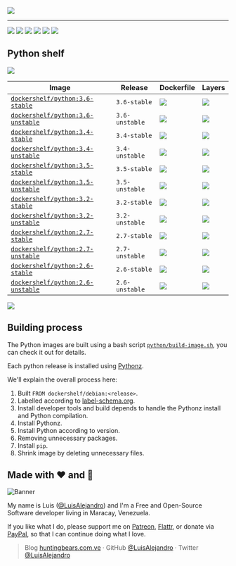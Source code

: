 ![](https://gitcdn.xyz/repo/LuisAlejandro/dockershelf/master/banner.svg)

---

[![](https://img.shields.io/github/release/LuisAlejandro/dockershelf.svg)](https://github.com/LuisAlejandro/dockershelf/releases) [![](https://img.shields.io/travis/LuisAlejandro/dockershelf.svg)](https://travis-ci.org/LuisAlejandro/dockershelf) [![](https://img.shields.io/docker/pulls/dockershelf/python.svg)](https://hub.docker.com/r/dockershelf/python) [![](https://img.shields.io/github/issues-raw/LuisAlejandro/dockershelf/in%20progress.svg?label=in%20progress)](https://github.com/LuisAlejandro/dockershelf/issues?q=is%3Aissue+is%3Aopen+label%3A%22in+progress%22) [![](https://badges.gitter.im/LuisAlejandro/dockershelf.svg)](https://gitter.im/LuisAlejandro/dockershelf) [![](https://cla-assistant.io/readme/badge/LuisAlejandro/dockershelf)](https://cla-assistant.io/LuisAlejandro/dockershelf)

## Python shelf

![](https://gitcdn.xyz/repo/LuisAlejandro/dockershelf/master/table.svg)

|Image                                    |Release  |Dockerfile                |Layers                    |
|-----------------------------------------|---------|--------------------------|--------------------------|
|[`dockershelf/python:3.6-stable`](https://hub.docker.com/r/dockershelf/python)|`3.6-stable`|[![](https://img.shields.io/badge/-python%2F3.6-stable%2FDockerfile-blue.svg)](https://github.com/LuisAlejandro/dockershelf/blob/master/python/3.6-stable/Dockerfile)|[![](https://images.microbadger.com/badges/image/dockershelf/python:3.6-stable.svg)](https://microbadger.com/images/dockershelf/python:3.6-stable)|
|[`dockershelf/python:3.6-unstable`](https://hub.docker.com/r/dockershelf/python)|`3.6-unstable`|[![](https://img.shields.io/badge/-python%2F3.6-unstable%2FDockerfile-blue.svg)](https://github.com/LuisAlejandro/dockershelf/blob/master/python/3.6-unstable/Dockerfile)|[![](https://images.microbadger.com/badges/image/dockershelf/python:3.6-unstable.svg)](https://microbadger.com/images/dockershelf/python:3.6-unstable)|
|[`dockershelf/python:3.4-stable`](https://hub.docker.com/r/dockershelf/python)|`3.4-stable`|[![](https://img.shields.io/badge/-python%2F3.4-stable%2FDockerfile-blue.svg)](https://github.com/LuisAlejandro/dockershelf/blob/master/python/3.4-stable/Dockerfile)|[![](https://images.microbadger.com/badges/image/dockershelf/python:3.4-stable.svg)](https://microbadger.com/images/dockershelf/python:3.4-stable)|
|[`dockershelf/python:3.4-unstable`](https://hub.docker.com/r/dockershelf/python)|`3.4-unstable`|[![](https://img.shields.io/badge/-python%2F3.4-unstable%2FDockerfile-blue.svg)](https://github.com/LuisAlejandro/dockershelf/blob/master/python/3.4-unstable/Dockerfile)|[![](https://images.microbadger.com/badges/image/dockershelf/python:3.4-unstable.svg)](https://microbadger.com/images/dockershelf/python:3.4-unstable)|
|[`dockershelf/python:3.5-stable`](https://hub.docker.com/r/dockershelf/python)|`3.5-stable`|[![](https://img.shields.io/badge/-python%2F3.5-stable%2FDockerfile-blue.svg)](https://github.com/LuisAlejandro/dockershelf/blob/master/python/3.5-stable/Dockerfile)|[![](https://images.microbadger.com/badges/image/dockershelf/python:3.5-stable.svg)](https://microbadger.com/images/dockershelf/python:3.5-stable)|
|[`dockershelf/python:3.5-unstable`](https://hub.docker.com/r/dockershelf/python)|`3.5-unstable`|[![](https://img.shields.io/badge/-python%2F3.5-unstable%2FDockerfile-blue.svg)](https://github.com/LuisAlejandro/dockershelf/blob/master/python/3.5-unstable/Dockerfile)|[![](https://images.microbadger.com/badges/image/dockershelf/python:3.5-unstable.svg)](https://microbadger.com/images/dockershelf/python:3.5-unstable)|
|[`dockershelf/python:3.2-stable`](https://hub.docker.com/r/dockershelf/python)|`3.2-stable`|[![](https://img.shields.io/badge/-python%2F3.2-stable%2FDockerfile-blue.svg)](https://github.com/LuisAlejandro/dockershelf/blob/master/python/3.2-stable/Dockerfile)|[![](https://images.microbadger.com/badges/image/dockershelf/python:3.2-stable.svg)](https://microbadger.com/images/dockershelf/python:3.2-stable)|
|[`dockershelf/python:3.2-unstable`](https://hub.docker.com/r/dockershelf/python)|`3.2-unstable`|[![](https://img.shields.io/badge/-python%2F3.2-unstable%2FDockerfile-blue.svg)](https://github.com/LuisAlejandro/dockershelf/blob/master/python/3.2-unstable/Dockerfile)|[![](https://images.microbadger.com/badges/image/dockershelf/python:3.2-unstable.svg)](https://microbadger.com/images/dockershelf/python:3.2-unstable)|
|[`dockershelf/python:2.7-stable`](https://hub.docker.com/r/dockershelf/python)|`2.7-stable`|[![](https://img.shields.io/badge/-python%2F2.7-stable%2FDockerfile-blue.svg)](https://github.com/LuisAlejandro/dockershelf/blob/master/python/2.7-stable/Dockerfile)|[![](https://images.microbadger.com/badges/image/dockershelf/python:2.7-stable.svg)](https://microbadger.com/images/dockershelf/python:2.7-stable)|
|[`dockershelf/python:2.7-unstable`](https://hub.docker.com/r/dockershelf/python)|`2.7-unstable`|[![](https://img.shields.io/badge/-python%2F2.7-unstable%2FDockerfile-blue.svg)](https://github.com/LuisAlejandro/dockershelf/blob/master/python/2.7-unstable/Dockerfile)|[![](https://images.microbadger.com/badges/image/dockershelf/python:2.7-unstable.svg)](https://microbadger.com/images/dockershelf/python:2.7-unstable)|
|[`dockershelf/python:2.6-stable`](https://hub.docker.com/r/dockershelf/python)|`2.6-stable`|[![](https://img.shields.io/badge/-python%2F2.6-stable%2FDockerfile-blue.svg)](https://github.com/LuisAlejandro/dockershelf/blob/master/python/2.6-stable/Dockerfile)|[![](https://images.microbadger.com/badges/image/dockershelf/python:2.6-stable.svg)](https://microbadger.com/images/dockershelf/python:2.6-stable)|
|[`dockershelf/python:2.6-unstable`](https://hub.docker.com/r/dockershelf/python)|`2.6-unstable`|[![](https://img.shields.io/badge/-python%2F2.6-unstable%2FDockerfile-blue.svg)](https://github.com/LuisAlejandro/dockershelf/blob/master/python/2.6-unstable/Dockerfile)|[![](https://images.microbadger.com/badges/image/dockershelf/python:2.6-unstable.svg)](https://microbadger.com/images/dockershelf/python:2.6-unstable)|

![](https://gitcdn.xyz/repo/LuisAlejandro/dockershelf/master/table.svg)

## Building process

The Python images are built using a bash script [`python/build-image.sh`](https://github.com/LuisAlejandro/dockershelf/blob/master/python/build-image.sh), you can check it out for details.

Each python release is installed using [Pythonz](http://saghul.github.io/pythonz/).

We'll explain the overall process here:

1. Built `FROM dockershelf/debian:<release>`.
2. Labelled according to [label-schema.org](http://label-schema.org).
3. Install developer tools and build depends to handle the Pythonz install and Python compilation.
4. Install Pythonz.
5. Install Python according to version.
6. Removing unnecessary packages.
7. Install `pip`.
8. Shrink image by deleting unnecessary files.

## Made with :heart: and :hamburger:

![Banner](http://huntingbears.com.ve/static/img/site/banner.svg)

My name is Luis ([@LuisAlejandro](https://github.com/LuisAlejandro)) and I'm a Free and Open-Source Software developer living in Maracay, Venezuela.

If you like what I do, please support me on [Patreon](https://www.patreon.com/luisalejandro), [Flattr](https://flattr.com/profile/luisalejandro), or donate via [PayPal](https://www.paypal.me/martinezfaneyth), so that I can continue doing what I love.

> Blog [huntingbears.com.ve](http://huntingbears.com.ve) · GitHub [@LuisAlejandro](https://github.com/LuisAlejandro) · Twitter [@LuisAlejandro](https://twitter.com/LuisAlejandro)
